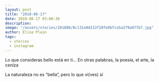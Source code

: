 ```yaml
---
layout: post
title: "2018-06-17"
date: 2018-06-17 03:08:38
description: 
image: "/assets/stories/201806/0c131e8d213f20fe0bfca5a2f9a077b7.jpg"
author: Elise Plain
tags: 
  - stories
  - instagram
---
```


Lo que consideras bello está en ti... En otras palabras, la poesía, el arte, la ceniza

La naturaleza no es “bella”, pero lo que vi(ves) sí
<p></p>
